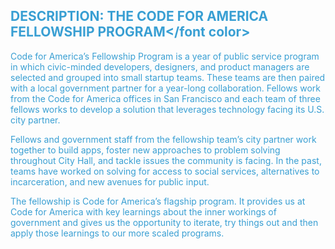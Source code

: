 ## <font color="#399fd3">DESCRIPTION: THE CODE FOR AMERICA FELLOWSHIP PROGRAM</font color>

Code for America’s Fellowship Program is a  year of public service program in which civic-minded developers, designers, and product managers are selected and grouped into small startup teams. These teams are then paired with a local government partner for a year-long collaboration. Fellows work from the Code for America offices in San Francisco and each team of three fellows works to develop a solution that leverages technology facing its U.S. city partner.

Fellows and government staff from the fellowship team’s city partner work together to build apps, foster new approaches to problem solving throughout City Hall, and tackle issues the community is facing. In the past, teams have worked on solving for access to social services, alternatives to incarceration, and new avenues for public input.

The fellowship is Code for America’s flagship program. It provides us at Code for America with key learnings about the inner workings of government and gives us the opportunity to iterate, try things out and then apply those learnings to our more scaled programs.